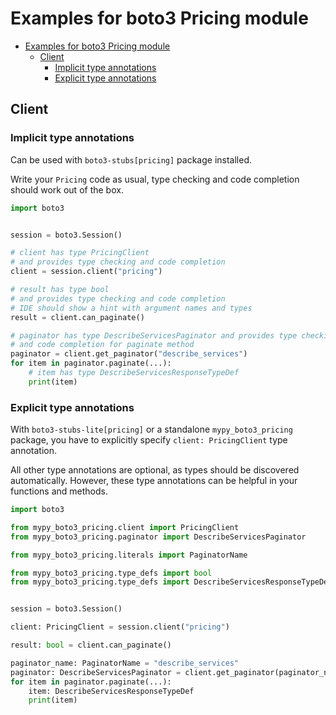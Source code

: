 <a id="examples-for-boto3-pricing-module"></a>

# Examples for boto3 Pricing module

- [Examples for boto3 Pricing module](#examples-for-boto3-pricing-module)
  - [Client](#client)
    - [Implicit type annotations](#implicit-type-annotations)
    - [Explicit type annotations](#explicit-type-annotations)

<a id="client"></a>

## Client

<a id="implicit-type-annotations"></a>

### Implicit type annotations

Can be used with `boto3-stubs[pricing]` package installed.

Write your `Pricing` code as usual, type checking and code completion should
work out of the box.

```python
import boto3


session = boto3.Session()

# client has type PricingClient
# and provides type checking and code completion
client = session.client("pricing")

# result has type bool
# and provides type checking and code completion
# IDE should show a hint with argument names and types
result = client.can_paginate()

# paginator has type DescribeServicesPaginator and provides type checking
# and code completion for paginate method
paginator = client.get_paginator("describe_services")
for item in paginator.paginate(...):
    # item has type DescribeServicesResponseTypeDef
    print(item)
```

<a id="explicit-type-annotations"></a>

### Explicit type annotations

With `boto3-stubs-lite[pricing]` or a standalone `mypy_boto3_pricing` package,
you have to explicitly specify `client: PricingClient` type annotation.

All other type annotations are optional, as types should be discovered
automatically. However, these type annotations can be helpful in your functions
and methods.

```python
import boto3

from mypy_boto3_pricing.client import PricingClient
from mypy_boto3_pricing.paginator import DescribeServicesPaginator

from mypy_boto3_pricing.literals import PaginatorName

from mypy_boto3_pricing.type_defs import bool
from mypy_boto3_pricing.type_defs import DescribeServicesResponseTypeDef


session = boto3.Session()

client: PricingClient = session.client("pricing")

result: bool = client.can_paginate()

paginator_name: PaginatorName = "describe_services"
paginator: DescribeServicesPaginator = client.get_paginator(paginator_name)
for item in paginator.paginate(...):
    item: DescribeServicesResponseTypeDef
    print(item)
```

